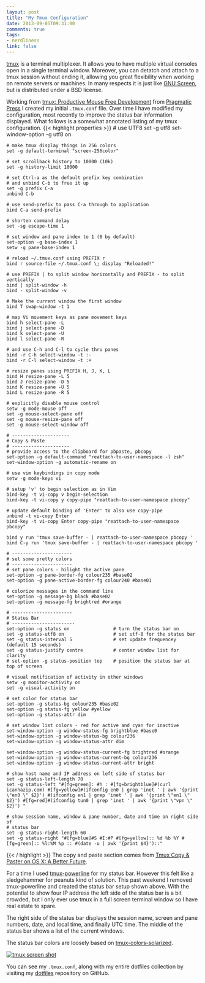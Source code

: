 ```yaml
---
layout: post
title: "My Tmux Configuration"
date: 2013-09-05T09:31:00
comments: true
tags:
- nerdliness
link: false
---
```

[tmux](http://tmux.sourceforge.net "tmux") is a terminal multiplexer. It allows you to have multiple virtual consoles open in a single terminal window. Moreover, you can detatch and attach to a tmux session without ending it, allowing you great flexibility when working on remote servers or machines. In many respects it is just like [GNU Screen](http://www.gnu.org/software/screen "GNU Screen"), but is distributed under a BSD license.

Working from [tmux: Productive Mouse Free Development](http://pragprog.com/book/bhtmux/tmux "tmux: Productive Mouse Free Development") from [Pragmatic Press](http://pragprog.com "Pragmatic Press") I created my initial `.tmux.conf` file. Over time I have modified my configuration, most recently to improve the status bar information displayed. What follows is a somewhat annotated listing of my tmux configuration.
{{< highlight properties >}}
    # use UTF8
    set -g utf8
    set-window-option -g utf8 on

    # make tmux display things in 256 colors
    set -g default-terminal "screen-256color"

    # set scrollback history to 10000 (10k)
    set -g history-limit 10000

    # set Ctrl-a as the default prefix key combination
    # and unbind C-b to free it up
    set -g prefix C-a
    unbind C-b

    # use send-prefix to pass C-a through to application
    bind C-a send-prefix

    # shorten command delay
    set -sg escape-time 1

    # set window and pane index to 1 (0 by default)
    set-option -g base-index 1
    setw -g pane-base-index 1

    # reload ~/.tmux.conf using PREFIX r
    bind r source-file ~/.tmux.conf \; display "Reloaded!"

    # use PREFIX | to split window horizontally and PREFIX - to split vertically
    bind | split-window -h
    bind - split-window -v

    # Make the current window the first window
    bind T swap-window -t 1

    # map Vi movement keys as pane movement keys
    bind h select-pane -L
    bind j select-pane -D
    bind k select-pane -U
    bind l select-pane -R

    # and use C-h and C-l to cycle thru panes
    bind -r C-h select-window -t :-
    bind -r C-l select-window -t :+

    # resize panes using PREFIX H, J, K, L
    bind H resize-pane -L 5
    bind J resize-pane -D 5
    bind K resize-pane -U 5
    bind L resize-pane -R 5

    # explicitly disable mouse control
    setw -g mode-mouse off
    set -g mouse-select-pane off
    set -g mouse-resize-pane off
    set -g mouse-select-window off

    # ---------------------
    # Copy & Paste
    # ---------------------
    # provide access to the clipboard for pbpaste, pbcopy
    set-option -g default-command "reattach-to-user-namespace -l zsh"
    set-window-option -g automatic-rename on

    # use vim keybindings in copy mode
    setw -g mode-keys vi

    # setup 'v' to begin selection as in Vim
    bind-key -t vi-copy v begin-selection
    bind-key -t vi-copy y copy-pipe "reattach-to-user-namespace pbcopy"

    # update default binding of 'Enter' to also use copy-pipe
    unbind -t vi-copy Enter
    bind-key -t vi-copy Enter copy-pipe "reattach-to-user-namespace pbcopy"

    bind y run 'tmux save-buffer - | reattach-to-user-namespace pbcopy '
    bind C-y run 'tmux save-buffer - | reattach-to-user-namespace pbcopy '

    # ----------------------
    # set some pretty colors
    # ----------------------
    # set pane colors - hilight the active pane
    set-option -g pane-border-fg colour235 #base02
    set-option -g pane-active-border-fg colour240 #base01

    # colorize messages in the command line
    set-option -g message-bg black #base02
    set-option -g message-fg brightred #orange

    # ----------------------
    # Status Bar
    # -----------------------
    set-option -g status on                # turn the status bar on
    set -g status-utf8 on                  # set utf-8 for the status bar
    set -g status-interval 5               # set update frequencey (default 15 seconds)
    set -g status-justify centre           # center window list for clarity
    # set-option -g status-position top    # position the status bar at top of screen

    # visual notification of activity in other windows
    setw -g monitor-activity on
    set -g visual-activity on

    # set color for status bar
    set-option -g status-bg colour235 #base02
    set-option -g status-fg yellow #yellow
    set-option -g status-attr dim 

    # set window list colors - red for active and cyan for inactive
    set-window-option -g window-status-fg brightblue #base0
    set-window-option -g window-status-bg colour236 
    set-window-option -g window-status-attr dim

    set-window-option -g window-status-current-fg brightred #orange
    set-window-option -g window-status-current-bg colour236 
    set-window-option -g window-status-current-attr bright

    # show host name and IP address on left side of status bar
    set -g status-left-length 70
    set -g status-left "#[fg=green]: #h : #[fg=brightblue]#(curl icanhazip.com) #[fg=yellow]#(ifconfig en0 | grep 'inet ' | awk '{print \"en0 \" $2}') #(ifconfig en1 | grep 'inet ' | awk '{print \"en1 \" $2}') #[fg=red]#(ifconfig tun0 | grep 'inet ' | awk '{print \"vpn \" $2}') "

    # show session name, window & pane number, date and time on right side of
    # status bar
    set -g status-right-length 60
    set -g status-right "#[fg=blue]#S #I:#P #[fg=yellow]:: %d %b %Y #[fg=green]:: %l:%M %p :: #(date -u | awk '{print $4}')::"
{{< / highlight >}}
The copy and paste section comes from [Tmux Copy & Paster on OS X: A Better Future](http://robots.thoughtbot.com/post/55885045171/tmux-copy-paste-on-os-x-a-better-future "Tmux Copy & Paster on OS X: A Better Future"). 

For a time I used [tmux-powerline](https://github.com/erikw/tmux-powerline "tmux-powerline") for my status bar. However this felt like a sledgehammer for peanuts kind of solution. This past weekend I removed tmux-powerline and created the status bar setup shown above. With the potential to show four IP address the left side of the status bar is a bit crowded, but I only ever use tmux in a full screen terminal window so I have real estate to spare.

The right side of the status bar displays the session name, screen and pane numbers, date, and local time, and finally UTC time. The middle of the status bar shows a list of the current windows. 

The status bar colors are loosely based on [tmux-colors-solarized](https://github.com/seebi/tmux-colors-solarized "tmux-colors-solarized").

[![tmux screen shot](https://zanshin.net/images/tmux.png)](https://zanshin.net/images/tmux.png "tmux screen shot")

You can see my `.tmux.conf`, along with my entire dotfiles collection by visiting my [dotfiles](https://github.com/zanshin/dotfiles "dotfiles") repository on GitHub.
